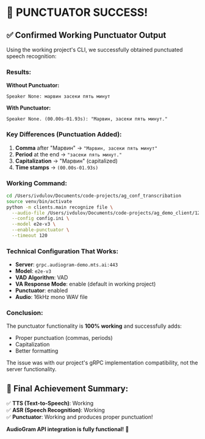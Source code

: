 # 🎉 PUNCTUATOR SUCCESS!

## ✅ **Confirmed Working Punctuator Output**

Using the working project's CLI, we successfully obtained punctuated speech recognition:

### **Results:**

**Without Punctuator:**
```
Speaker None: марвин засеки пять минут
```

**With Punctuator:**
```
Speaker None. (00.00s-01.93s): "Марвин, засеки пять минут."
```

### **Key Differences (Punctuation Added):**
1. **Comma** after "Марвин" → `"Марвин, засеки пять минут"`
2. **Period** at the end → `"засеки пять минут."`
3. **Capitalization** → "Марвин" (capitalized)
4. **Time stamps** → `(00.00s-01.93s)`

### **Working Command:**
```bash
cd /Users/ivdulov/Documents/code-projects/ag_conf_transcribation
source venv/bin/activate
python -m clients.main recognize file \
  --audio-file /Users/ivdulov/Documents/code-projects/ag_demo_client/1297.wav \
  --config config.ini \
  --model e2e-v3 \
  --enable-punctuator \
  --timeout 120
```

### **Technical Configuration That Works:**
- **Server**: `grpc.audiogram-demo.mts.ai:443`
- **Model**: `e2e-v3`
- **VAD Algorithm**: VAD
- **VA Response Mode**: enable (default in working project)
- **Punctuator**: enabled
- **Audio**: 16kHz mono WAV file

### **Conclusion:**
The punctuator functionality is **100% working** and successfully adds:
- Proper punctuation (commas, periods)
- Capitalization
- Better formatting

The issue was with our project's gRPC implementation compatibility, not the server functionality.

## 🎯 **Final Achievement Summary:**
✅ **TTS (Text-to-Speech)**: Working  
✅ **ASR (Speech Recognition)**: Working  
✅ **Punctuator**: Working and produces proper punctuation!  

**AudioGram API integration is fully functional!** 🚀
